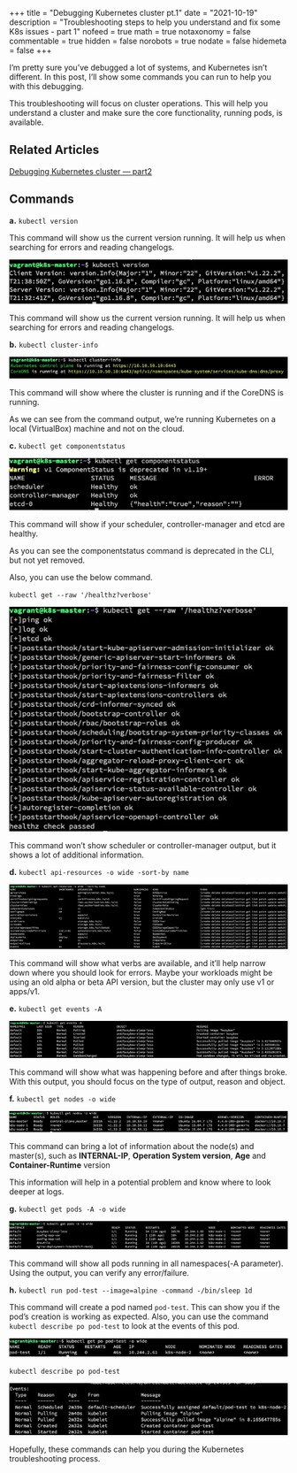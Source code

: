 +++
title = "Debugging Kubernetes cluster pt.1"
date = "2021-10-19"
description = "Troubleshooting steps to help you understand and fix some K8s issues - part 1"
nofeed = true
math = true
notaxonomy = false
commentable = true
hidden = false
norobots = true
nodate = false
hidemeta = false
+++

I’m pretty sure you’ve debugged a lot of systems, and Kubernetes isn’t different. In this post, I’ll show some commands you can run to help you with this debugging.

This troubleshooting will focus on cluster operations. This will help you understand a cluster and make sure the core functionality, running pods, is available.

## Related Articles

[Debugging Kubernetes cluster — part2](https://blog.ugulino.com/posts/20_nov_21/)

## Commands

**a.** `kubectl version`

This command will show us the current version running. It will help us when searching for errors and reading changelogs.

![Image alt](images/k_version.png)

This command will show us the current version running. It will help us when searching for errors and reading changelogs.

**b.** `kubectl cluster-info`


![Image alt](images/k_cluster_info.png)

This command will show where the cluster is running and if the CoreDNS is running.

As we can see from the command output, we’re running Kubernetes on a local (VirtualBox) machine and not on the cloud.

**c.** `kubectl get componentstatus`

![Image alt](images/get_comp.png)

This command will show if your scheduler, controller-manager and etcd are healthy.

As you can see the componentstatus command is deprecated in the CLI, but not yet removed.

Also, you can use the below command.

`kubectl get --raw '/healthz?verbose'`

![Image alt](images/get_raw.png)

This command won’t show scheduler or controller-manager output, but it shows a lot of additional information.

**d.** `kubectl api-resources -o wide -sort-by name`

![Image alt](images/api_resources.png)

This command will show what verbs are available, and it’ll help narrow down where you should look for errors. Maybe your workloads might be using an old alpha or beta API version, but the cluster may only use v1 or apps/v1.

**e.** `kubectl get events -A`

![Image alt](images/get_events.png)

This command will show what was happening before and after things broke. With this output, you should focus on the type of output, reason and object.

**f.** `kubectl get nodes -o wide`

![Image alt](images/get_nodes.png)

This command can bring a lot of information about the node(s) and master(s), such as **INTERNAL-IP**, **Operation System version**, **Age** and **Container-Runtime** version

This information will help in a potential problem and know where to look deeper at logs.

**g.** `kubectl get pods -A -o wide`

![Image alt](images/get_pods.png)

This command will show all pods running in all namespaces(-A parameter). Using the output, you can verify any error/failure.

**h.** `kubectl run pod-test --image=alpine -command -/bin/sleep 1d`

This command will create a pod named `pod-test`. This can show you if the pod’s creation is working as expected. Also, you can use the command `kubectl describe po pod-test` to look at the events of this pod.


![Image alt](images/get_pod_test.png)

`kubectl describe po pod-test`

![Image alt](images/describe_pod.png)

Hopefully, these commands can help you during the Kubernetes troubleshooting process.